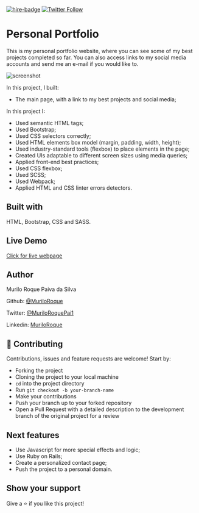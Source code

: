 [![hire-badge](https://img.shields.io/badge/Consult%20/%20Hire%20Murilo-Click%20to%20Contact-brightgreen)](mailto:muriloengqui@gmail.com) [![Twitter Follow](https://img.shields.io/twitter/follow/MuriloRoquePai1?label=Follow%20Murilo%20on%20Twitter&style=social)](https://twitter.com/MuriloRoquePai1)

# Personal Portfolio

This is my personal portfolio website, where you can see some of my best projects completed so far. You can also access links to my social media accounts and send me an e-mail if you would like to.

![screenshot](https://i.imgur.com/oMIrJZQ.png)

In this project, I built:

- The main page, with a link to my best projects and social media;

In this project I:

- Used semantic HTML tags;
- Used Bootstrap;
- Used CSS selectors correctly;
- Used HTML elements box model (margin, padding, width, height);
- Used industry-standard tools (flexbox) to place elements in the page;
- Created UIs adaptable to different screen sizes using media queries;
- Applied front-end best practices;
- Used CSS flexbox;
- Used SCSS;
- Used Webpack;
- Applied HTML and CSS linter errors detectors.

## Built with

HTML, Bootstrap, CSS and SASS.

## Live Demo

[Click for live webpage]()

## Author

Murilo Roque Paiva da Silva

Github: [@MuriloRoque](https://github.com/MuriloRoque)

Twitter: [@MuriloRoquePai1](https://twitter.com/MuriloRoquePai1)

Linkedin: [MuriloRoque](https://www.linkedin.com/in/murilo-roque-b1268741/)

## 🤝 Contributing

Contributions, issues and feature requests are welcome! Start by:

- Forking the project
- Cloning the project to your local machine
- `cd` into the project directory
- Run `git checkout -b your-branch-name`
- Make your contributions
- Push your branch up to your forked repository
- Open a Pull Request with a detailed description to the development branch of the original project for a review

## Next features

- Use Javascript for more special effects and logic;
- Use Ruby on Rails;
- Create a personalized contact page;
- Push the project to a personal domain.

## Show your support

Give a ⭐️ if you like this project!